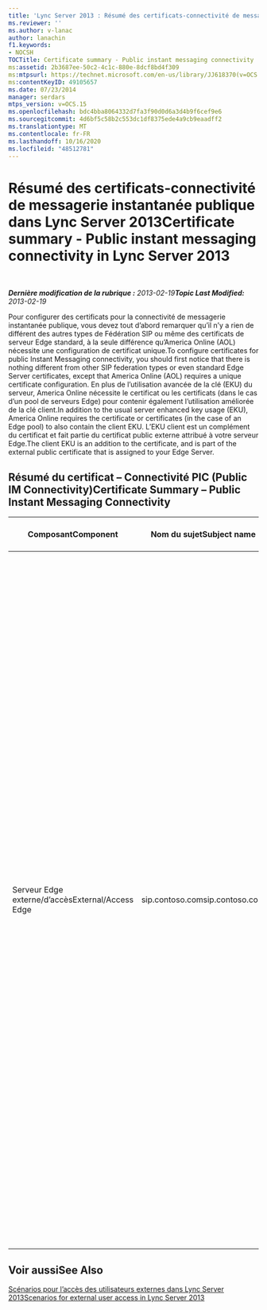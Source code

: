 ```yaml
---
title: 'Lync Server 2013 : Résumé des certificats-connectivité de messagerie instantanée publique'
ms.reviewer: ''
ms.author: v-lanac
author: lanachin
f1.keywords:
- NOCSH
TOCTitle: Certificate summary - Public instant messaging connectivity
ms:assetid: 2b3687ee-50c2-4c1c-880e-8dcf8bd4f309
ms:mtpsurl: https://technet.microsoft.com/en-us/library/JJ618370(v=OCS.15)
ms:contentKeyID: 49105657
ms.date: 07/23/2014
manager: serdars
mtps_version: v=OCS.15
ms.openlocfilehash: bdc4bba8064332d7fa3f90d0d6a3d4b9f6cef9e6
ms.sourcegitcommit: 4d6bf5c58b2c553dc1df8375ede4a9cb9eaadff2
ms.translationtype: MT
ms.contentlocale: fr-FR
ms.lasthandoff: 10/16/2020
ms.locfileid: "48512781"
---
```

# <a name="certificate-summary---public-instant-messaging-connectivity-in-lync-server-2013"></a><span data-ttu-id="b1d2d-102">Résumé des certificats-connectivité de messagerie instantanée publique dans Lync Server 2013</span><span class="sxs-lookup"><span data-stu-id="b1d2d-102">Certificate summary - Public instant messaging connectivity in Lync Server 2013</span></span>

<div data-xmlns="http://www.w3.org/1999/xhtml">

<div class="topic" data-xmlns="http://www.w3.org/1999/xhtml" data-msxsl="urn:schemas-microsoft-com:xslt" data-cs="https://msdn.microsoft.com/">

<div data-asp="https://msdn2.microsoft.com/asp">



</div>

<div id="mainSection">

<div id="mainBody">

<span> </span>

<span data-ttu-id="b1d2d-103">_**Dernière modification de la rubrique :** 2013-02-19_</span><span class="sxs-lookup"><span data-stu-id="b1d2d-103">_**Topic Last Modified:** 2013-02-19_</span></span>

<span data-ttu-id="b1d2d-104">Pour configurer des certificats pour la connectivité de messagerie instantanée publique, vous devez tout d’abord remarquer qu’il n’y a rien de différent des autres types de Fédération SIP ou même des certificats de serveur Edge standard, à la seule différence qu’America Online (AOL) nécessite une configuration de certificat unique.</span><span class="sxs-lookup"><span data-stu-id="b1d2d-104">To configure certificates for public Instant Messaging connectivity, you should first notice that there is nothing different from other SIP federation types or even standard Edge Server certificates, except that America Online (AOL) requires a unique certificate configuration.</span></span> <span data-ttu-id="b1d2d-105">En plus de l’utilisation avancée de la clé (EKU) du serveur, America Online nécessite le certificat ou les certificats (dans le cas d’un pool de serveurs Edge) pour contenir également l’utilisation améliorée de la clé client.</span><span class="sxs-lookup"><span data-stu-id="b1d2d-105">In addition to the usual server enhanced key usage (EKU), America Online requires the certificate or certificates (in the case of an Edge pool) to also contain the client EKU.</span></span> <span data-ttu-id="b1d2d-106">L’EKU client est un complément du certificat et fait partie du certificat public externe attribué à votre serveur Edge.</span><span class="sxs-lookup"><span data-stu-id="b1d2d-106">The client EKU is an addition to the certificate, and is part of the external public certificate that is assigned to your Edge Server.</span></span>

<div>

## <a name="certificate-summary--public-instant-messaging-connectivity"></a><span data-ttu-id="b1d2d-107">Résumé du certificat – Connectivité PIC (Public IM Connectivity)</span><span class="sxs-lookup"><span data-stu-id="b1d2d-107">Certificate Summary – Public Instant Messaging Connectivity</span></span>


<table>
<colgroup>
<col style="width: 25%" />
<col style="width: 25%" />
<col style="width: 25%" />
<col style="width: 25%" />
</colgroup>
<thead>
<tr class="header">
<th><span data-ttu-id="b1d2d-108">Composant</span><span class="sxs-lookup"><span data-stu-id="b1d2d-108">Component</span></span></th>
<th><span data-ttu-id="b1d2d-109">Nom du sujet</span><span class="sxs-lookup"><span data-stu-id="b1d2d-109">Subject name</span></span></th>
<th><span data-ttu-id="b1d2d-110">Autres noms du sujet (SAN)/Ordre</span><span class="sxs-lookup"><span data-stu-id="b1d2d-110">Subject alternative names (SAN)/Order</span></span></th>
<th><span data-ttu-id="b1d2d-111">Comments</span><span class="sxs-lookup"><span data-stu-id="b1d2d-111">Comments</span></span></th>
</tr>
</thead>
<tbody>
<tr class="odd">
<td><p><span data-ttu-id="b1d2d-112">Serveur Edge externe/d’accès</span><span class="sxs-lookup"><span data-stu-id="b1d2d-112">External/Access Edge</span></span></p></td>
<td><p><span data-ttu-id="b1d2d-113">sip.contoso.com</span><span class="sxs-lookup"><span data-stu-id="b1d2d-113">sip.contoso.com</span></span></p></td>
<td><p><span data-ttu-id="b1d2d-114">sip.contoso.com</span><span class="sxs-lookup"><span data-stu-id="b1d2d-114">sip.contoso.com</span></span></p>
<p><span data-ttu-id="b1d2d-115">webcon.contoso.com</span><span class="sxs-lookup"><span data-stu-id="b1d2d-115">webcon.contoso.com</span></span></p>
<p><span data-ttu-id="b1d2d-116">sip.fabrikam.com</span><span class="sxs-lookup"><span data-stu-id="b1d2d-116">sip.fabrikam.com</span></span></p></td>
<td><p><span data-ttu-id="b1d2d-117">Le certificat doit provenir d’une autorité de certification publique et doit disposer de l’utilisation améliorée de l’étendue du serveur et de l’EKU client si la connectivité PIC avec AOL doit être déployée.</span><span class="sxs-lookup"><span data-stu-id="b1d2d-117">The certificate must be from a Public CA, and must have the server EKU and client EKU if public IM connectivity with AOL is to be deployed.</span></span> <span data-ttu-id="b1d2d-118">Le certificat est affecté aux interfaces du serveur Edge externe pour les éléments suivants :</span><span class="sxs-lookup"><span data-stu-id="b1d2d-118">The certificate is assigned to the external Edge Server interfaces for:</span></span></p>
<ul>
<li><p><span data-ttu-id="b1d2d-119">service Edge d’accès</span><span class="sxs-lookup"><span data-stu-id="b1d2d-119">Access Edge service</span></span></p></li>
<li><p><span data-ttu-id="b1d2d-120">service Edge de conférence Web</span><span class="sxs-lookup"><span data-stu-id="b1d2d-120">Web Conferencing Edge service</span></span></p></li>
<li><p><span data-ttu-id="b1d2d-121">Service Edge A/V</span><span class="sxs-lookup"><span data-stu-id="b1d2d-121">A/V Edge service</span></span></p></li>
</ul>
<p><span data-ttu-id="b1d2d-p103">Notez que les autres noms du sujet sont automatiquement ajoutés au certificat en fonction de vos définitions dans le Générateur de topologie. Vous ajoutez des entrées SAN selon les besoins liés aux autres domaines SIP et entrées que vous devez prendre en charge. Le nom du sujet est répliqué dans l’autre nom du sujet et doit être présent pour assurer un fonctionnement correct.</span><span class="sxs-lookup"><span data-stu-id="b1d2d-p103">Note that SANs are automatically added to the certificate based on your definitions in Topology Builder. You add SAN entries as needed for additional SIP domains and other entries that you need to support. The subject name is replicated in the SAN and must be present for correct operation.</span></span></p></td>
</tr>
</tbody>
</table>


</div>

<div>

## <a name="see-also"></a><span data-ttu-id="b1d2d-125">Voir aussi</span><span class="sxs-lookup"><span data-stu-id="b1d2d-125">See Also</span></span>


[<span data-ttu-id="b1d2d-126">Scénarios pour l’accès des utilisateurs externes dans Lync Server 2013</span><span class="sxs-lookup"><span data-stu-id="b1d2d-126">Scenarios for external user access in Lync Server 2013</span></span>](lync-server-2013-scenarios-for-external-user-access.md)  
  

</div>

</div>

<span> </span>

</div>

</div>

</div>

